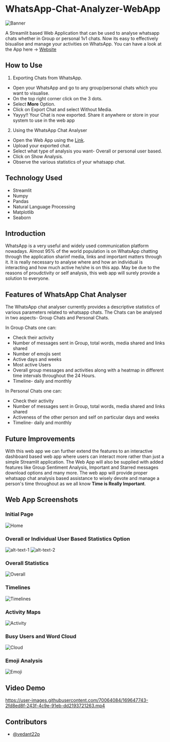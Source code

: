 # WhatsApp-Chat-Analyzer-WebApp
![Banner](https://github.com/Sakalya100/WhatsApp-Chat-Analyzer-WebApp/blob/main/Images/Orange%20And%20Blue%20Modern%20Professional%20Construction%20Banner%20Design.png)


A Streamlit based Web Application that can be used to analyse whatsapp chats whether in Group or personal 1v1 chats. Now its easy to effectively bisualise and manage your activities on WhatsApp. You can have a look at the App here -> [Website](https://huggingface.co/spaces/vedant22p/whatsapp-chat-analyzer)

## How to Use

1. Exporting Chats from WhatsApp.
- Open your WhatsApp and go to any group/personal chats which you want to visualise.
- On the top right corner click on the 3 dots.
- Select **More** Option.
- Click on Export Chat and select Without Media.
- Yayyy!! Your Chat is now exported. Share it anywhere or store in your system to use in the web app

2. Using the WhatsApp Chat Analyser
- Open the Web App using the [Link](https://wca-sakalya.herokuapp.com/).
- Upload your exported chat.
- Select what type of analysis you want- Overall or personal user based.
- Click on Show Analysis.
- Observe the various statistics of your whatsapp chat.


## Technology Used
- Streamlit
- Numpy
- Pandas
- Natural Language Processing
- Matplotlib
- Seaborn


## Introduction

WhatsApp is a very useful and widely used communication platform nowadays. Almost 95% of the world population is on WhatsApp chatting through the application sharinf media, links and important matters through it. It is really necessary to analyse where and how an individual is interacting and how much active he/she is on this app. May be due to the reasons of proudctivity or self analysis, this web app will surely provide a solution to everyone.

## Features of WhatsApp Chat Analyser

The WhatsApp chat analyser currently provides a descriptive statistics of various parameters related to whatsapp chats. The Chats can be analysed in two aspects- Group Chats and Personal Chats.

In Group Chats one can:
- Check their activity
- Number of messages sent in Group, total words, media shared and links shared
- Number of emojis sent
- Active days and weeks
- Most active Users
- Overall group messages and activities along with a heatmap in different time intervals throughout the 24 Hours.
- Timeline- daily and monthly

In Personal Chats one can:
- Check their activity
- Number of messages sent in Group, total words, media shared and links shared
- Activeness of the other person and self on particular days and weeks
- Timeline- daily and monthly


## Future Improvements
With this web app we can further extend the features to an interactive dashboard based web app where users can interact more rather than just a simple Streamlit application. The Web App will also be supplied with added features like Group Sentiment Analysis, Important and Starred messages download options and many more. The web app will provide proper whatsapp chat analysis based assistance to wisely devote and manage a person's time throughout as we all know **Time is Really Important**.


## Web App Screenshots

### Initial Page 
![Home](https://github.com/Sakalya100/WhatsApp-Chat-Analyzer-WebApp/blob/main/Images/1.png)

### Overall or Individual User Based Statistics Option
![alt-text-1](https://github.com/Sakalya100/WhatsApp-Chat-Analyzer-WebApp/blob/main/Images/2.png) ![alt-text-2](https://github.com/Sakalya100/WhatsApp-Chat-Analyzer-WebApp/blob/main/Images/3.png)

### Overall Statistics
![Overall](https://github.com/Sakalya100/WhatsApp-Chat-Analyzer-WebApp/blob/main/Images/4.png)

### Timelines
![Timelines](https://github.com/Sakalya100/WhatsApp-Chat-Analyzer-WebApp/blob/main/Images/5.png)

### Activity Maps
![Activity](https://github.com/Sakalya100/WhatsApp-Chat-Analyzer-WebApp/blob/main/Images/6.png)

### Busy Users and Word Cloud
![Cloud](https://github.com/Sakalya100/WhatsApp-Chat-Analyzer-WebApp/blob/main/Images/7.png)

### Emoji Analysis
![Emoji](https://github.com/Sakalya100/WhatsApp-Chat-Analyzer-WebApp/blob/main/Images/8.png)


## Video Demo

https://user-images.githubusercontent.com/70064084/169647743-2fd8ed8f-243f-4c9e-91eb-dd2193721263.mp4


## Contributors
- [@vedant22p](https://github.com/vedant22p)

